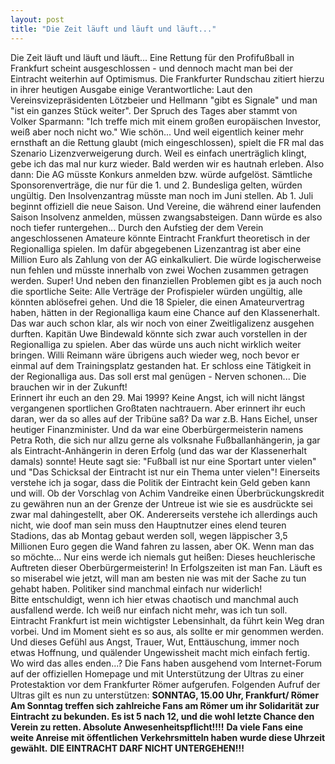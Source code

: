 ```yaml
---
layout: post
title: "Die Zeit läuft und läuft und läuft..."
---
```


Die Zeit läuft und läuft und läuft... Eine Rettung für den Profifußball in Frankfurt scheint ausgeschlossen - und dennoch macht man bei der Eintracht weiterhin auf Optimismus. Die Frankfurter Rundschau zitiert hierzu in ihrer heutigen Ausgabe einige Verantwortliche: Laut den Vereinsvizepräsidenten Lötzbeier und Hellmann "gibt es Signale" und man "ist ein ganzes Stück weiter". Der Spruch des Tages aber stammt von Volker Sparmann: "Ich treffe mich mit einem großen europäischen Investor, weiß aber noch nicht wo." Wie schön... Und weil eigentlich keiner mehr ernsthaft an die Rettung glaubt (mich eingeschlossen), spielt die FR mal das Szenario Lizenzverweigerung durch. Weil es einfach unerträglich klingt, gebe ich das mal nur kurz wieder. Bald werden wir es hautnah erleben. Also dann: Die AG müsste Konkurs anmelden bzw. würde aufgelöst. Sämtliche Sponsorenverträge, die nur für die 1. und 2. Bundesliga gelten, würden ungültig. Den Insolvenzantrag müsste man noch im Juni stellen. Ab 1. Juli beginnt offiziell die neue Saison. Und Vereine, die während einer laufenden Saison Insolvenz anmelden, müssen zwangsabsteigen. Dann würde es also noch tiefer runtergehen... Durch den Aufstieg der dem Verein angeschlossenen Amateure könnte Eintracht Frankfurt theoretisch in der Regionalliga spielen. Im dafür abgegebenen Lizenzantrag ist aber eine Million Euro als Zahlung von der AG einkalkuliert. Die würde logischerweise nun fehlen und müsste innerhalb von zwei Wochen zusammen getragen werden. Super! Und neben den finanziellen Problemen gibt es ja auch noch die sportliche Seite: Alle Verträge der Profispieler würden ungültig, alle könnten ablösefrei gehen. Und die 18 Spieler, die einen Amateurvertrag haben, hätten in der Regionalliga kaum eine Chance auf den Klassenerhalt. Das war auch schon klar, als wir noch von einer Zweitligalizenz ausgehen durften. Kapitän Uwe Bindewald könnte sich zwar auch vorstellen in der Regionalliga zu spielen. Aber das würde uns auch nicht wirklich weiter bringen. Willi Reimann wäre übrigens auch wieder weg, noch bevor er einmal auf dem Trainingsplatz gestanden hat. Er schloss eine Tätigkeit in der Regionalliga aus. Das soll erst mal genügen - Nerven schonen... Die brauchen wir in der Zukunft!  
Erinnert ihr euch an den 29. Mai 1999? Keine Angst, ich will nicht längst vergangenen sportlichen Großtaten nachtrauern. Aber erinnert ihr euch daran, wer da so alles auf der Tribüne saß? Da war z.B. Hans Eichel, unser heutiger Finanzminister. Und da war eine Oberbürgermeisterin namens Petra Roth, die sich nur allzu gerne als volksnahe Fußballanhängerin, ja gar als Eintracht-Anhängerin in deren Erfolg (und das war der Klassenerhalt damals) sonnte! Heute sagt sie: "Fußball ist nur eine Sportart unter vielen" und "Das Schicksal der Eintracht ist nur ein Thema unter vielen"! Einerseits verstehe ich ja sogar, dass die Politik der Eintracht kein Geld geben kann und will. Ob der Vorschlag von Achim Vandreike einen Überbrückungskredit zu gewähren nun an der Grenze der Untreue ist wie sie es ausdrückte sei zwar mal dahingestellt, aber OK. Andererseits verstehe ich allerdings auch nicht, wie doof man sein muss den Hauptnutzer eines elend teuren Stadions, das ab Montag gebaut werden soll, wegen läppischer 3,5 Millionen Euro gegen die Wand fahren zu lassen, aber OK. Wenn man das so möchte... Nur eins werde ich niemals gut heißen: Dieses heuchlerische Auftreten dieser Oberbürgermeisterin! In Erfolgszeiten ist man Fan. Läuft es so miserabel wie jetzt, will man am besten nie was mit der Sache zu tun gehabt haben. Politiker sind manchmal einfach nur widerlich!  
Bitte entschuldigt, wenn ich hier etwas chaotisch und manchmal auch ausfallend werde. Ich weiß nur einfach nicht mehr, was ich tun soll. Eintracht Frankfurt ist mein wichtigster Lebensinhalt, da führt kein Weg dran vorbei. Und im Moment sieht es so aus, als sollte er mir genommen werden. Und dieses Gefühl aus Angst, Trauer, Wut, Enttäuschung, immer noch etwas Hoffnung, und quälender Ungewissheit macht mich einfach fertig. Wo wird das alles enden...? Die Fans haben ausgehend vom Internet-Forum auf der offiziellen Homepage und mit Unterstützung der Ultras zu einer Protestaktion vor dem Frankfurter Römer aufgerufen. Folgenden Aufruf der Ultras gilt es nun zu unterstützen: **SONNTAG, 15.00 Uhr, Frankfurt/ Römer** **Am Sonntag treffen sich zahlreiche Fans am Römer um ihr Solidarität zur Eintracht zu bekunden. Es ist 5 nach 12, und die wohl letzte Chance den Verein zu retten. Absolute Anwesenheitspflicht!!!!** **Da viele Fans eine weite Anreise mit öffentlichen Verkehrsmitteln haben wurde diese Uhrzeit gewählt.** **DIE EINTRACHT DARF NICHT UNTERGEHEN!!!**
